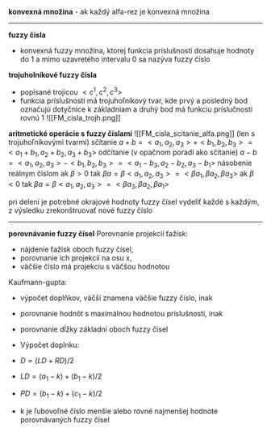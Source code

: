 **konvexná množina** - ak každý alfa-rez je konvexná množina

---
**fuzzy čísla**
- konvexná fuzzy množina, ktorej funkcia príslušnosti dosahuje hodnoty do 1 a mimo uzavretého intervalu 0 sa nazýva fuzzy číslo

**trojuholníkové fuzzy čísla**
- popísané trojicou $<c^1,c^2,c^3>$
- funkcia príslušnosti má trojuhoľníkový tvar, kde prvý a posledný bod označujú dotyčnice k základniam a druhý bod má funkciu príslučnosti rovnú 1
![[FM_cisla_trojh.png]]

**aritmetické operácie s fuzzy číslami**
![[FM_cisla_scitanie_alfa.png]]
(len s trojuhoľníkovými tvarmi)
sčítanie
$a+b=<a_1,a_2,a_3> + <b_1, b_2,b_3> = <a_1+b_1, a_2+b_2,a_3+b_3>$
odčítanie (v opačnom poradí ako sčítanie)
$a-b=<a_1,a_2,a_3> - <b_1, b_2,b_3> = <a_1-b_3, a_2-b_2,a_3-b_1>$
násobenie reálnym čislom
ak $\beta>0$ tak $\beta a = \beta <a_1,a_2,a_3> = <\beta a_1,\beta a_2,\beta a_3>$
ak $\beta<0$ tak $\beta a = \beta <a_1,a_2,a_3> = <\beta a_3,\beta a_2,\beta a_1>$

pri delení je potrebné okrajové hodnoty fuzzy čísel vydeliť každé s každým, z výsledku zrekonštruovať nové fuzzy číslo

---
**porovnávanie fuzzy čísel**
Porovnanie projekcií ťažísk:
- nájdenie ťažísk oboch fuzzy čísel,
- porovnanie ich projekcií na osu x,
- väčšie číslo má projekciu s väčšou hodnotou


Kaufmann-gupta:
- výpočet doplňkov, väčší znamena väčšie fuzzy číslo, inak
- porovnanie hodnôt s maximálnou hodnotou príslušnosti, inak
- porovnanie dĺžky základní oboch fuzzy čisel

- Výpočet doplnku:
- $D = (LD+RD)/2$
- $LD = (a_1 - k) + (b_1 - k)/2$
- $PD = (b_1 - k) + (c_1 - k)/2$
- k je ľubovoľné číslo menšie alebo rovné najmenšej hodnote porovnávaných fuzzy čísel